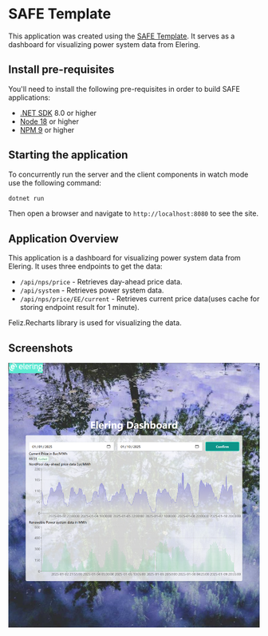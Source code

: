 # SAFE Template

This application was created using the [SAFE Template](https://safe-stack.github.io/docs/template-overview/). It serves as a dashboard for visualizing power system data from Elering.

## Install pre-requisites

You'll need to install the following pre-requisites in order to build SAFE applications:

* [.NET SDK](https://www.microsoft.com/net/download) 8.0 or higher
* [Node 18](https://nodejs.org/en/download/) or higher
* [NPM 9](https://www.npmjs.com/package/npm) or higher

## Starting the application

To concurrently run the server and the client components in watch mode use the following command:

```bash
dotnet run
```
Then open a browser and navigate to `http://localhost:8080` to see the site.


## Application Overview

This application is a dashboard for visualizing power system data from Elering.
It uses three endpoints to get the data:
* `/api/nps/price` - Retrieves day-ahead price data.
* `/api/system` - Retrieves power system data.
* `/api/nps/price/EE/current` - Retrieves current price data(uses cache for storing endpoint result for 1 minute).

Feliz.Recharts library is used for visualizing the data.
## Screenshots

![Screenshot](/src/Client/Public/screenshot.png)
